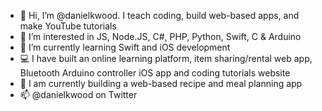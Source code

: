 - 👋 Hi, I’m @danielkwood. I teach coding, build web-based apps, and make YouTube tutorials
- 👀 I’m interested in JS, Node.JS, C#, PHP, Python, Swift, C & Arduino
- 🌱 I’m currently learning Swift and iOS development
- 💻 I have built an online learning platform, item sharing/rental web app, Bluetooth Arduino controller iOS app and coding tutorials website
- 🚧 I am currently building a web-based recipe and meal planning app
- 📫 @danielkwood on Twitter

<!---
danielkwood/danielkwood is a ✨ special ✨ repository because its `README.md` (this file) appears on your GitHub profile.
You can click the Preview link to take a look at your changes.
--->
